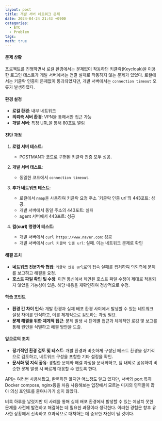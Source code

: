 ```yaml
---
layout: post
title: 개발 서버 네트워크 문제
date: 2024-04-24 21:43 +0900
categories:
  - ETC
  - Problem
tags: 
math: true
---
```


#### 문제 상황

프로젝트를 진행하면서 로컬 환경에서는 문제없이 작동하던 키클락(Keycloak)을 이용한 로그인 테스트가 개발 서버에서는 연결 실패로 작동하지 않는 문제가 있었다. 로컬에서는 키클락 인증이 문제없이 통과되었지만, 개발 서버에서는 `connection timeout` 오류가 발생하였다.

#### 환경 설정

- **로컬 환경**: 내부 네트워크
- **의뢰측 서버 환경**: VPN을 통해서만 접근 가능
- **개발 서버**: 특정 URL을 통해 80포트 열림

#### 진단 과정

1. **로컬 서버 테스트**:
    
    - POSTMAN과 코드로 구현된 키클락 인증 모두 성공.
2. **개발 서버 테스트**:
    
    - 동일한 코드에서 `connection timeout`.
3. **추가 네트워크 테스트**:
    
    - 로컬에서 `nmap`을 사용하여 키클락 요청 주소 `키클락 인증 url'의 443포트: 성공.
    - 개발 서버에서 동일 주소의 443포트: 실패
    - agent 서버에서 443포트: 성공
4. **컬(curl) 명령어 테스트**:
    
    - 개발 서버에서 `curl https://www.naver.com`: 성공
    - 개발 서버에서 `curl 키클락 인증 url`: 실패. 이는 네트워크 문제로 확인

#### 해결 조치

- **네트워크 전문가와 협업**: `키클락 인증 url`로의 접속 실패를 캡처하여 의뢰측에 문제를 보고하고 해결을 요청.
- **호스트 파일 확인 및 수정**: 이전 통신에서 제안된 호스트 파일 수정이 제대로 적용되지 않았을 가능성이 있음. 해당 내용을 재확인하여 정상적으로 수정.

#### 학습 포인트

- **환경 간 차이 인식**: 개발 환경과 실제 배포 환경 사이에서 발생할 수 있는 네트워크 설정 차이를 인식하고, 이를 체계적으로 검토하는 과정 필요.
- **문제 해결을 위한 체계적 접근**: 문제 발생 시 단계별 접근과 체계적인 로깅 및 보고를 통해 원인을 식별하고 해결 방안을 도출.

#### 앞으로의 조치

- **정기적인 환경 검토 및 테스트**: 개발 환경과 비슷하게 구성된 테스트 환경을 정기적으로 검토하고, 네트워크 구성을 포함한 기타 설정을 확인.
- **문서화 및 지식 공유**: 경험한 문제와 해결 과정을 문서화하고, 팀 내외로 공유하여 비슷한 문제 발생 시 빠르게 대응할 수 있도록 한다.


API는 여러번 사용해봤고, 완벽하진 않지만 어느정도 알고 있지만, 서버와 port 특히 Docker compose, nginx등을 처음 사용해보는 입장에서 모르는 미지의 영역들이 많아 의심 포인트를 줄여나가기 쉽지 않았다. 

비록 하루를 날렸지만 이 사례를 통해 실제 배포 환경에서 발생할 수 있는 예상치 못한 문제를 사전에 발견하고 해결하는 데 필요한 과정이라 생각한다. 이러한 경험은 향후 유사한 상황에서 신속하고 효과적으로 대처하는 데 중요한 자산이 될 것이다.

